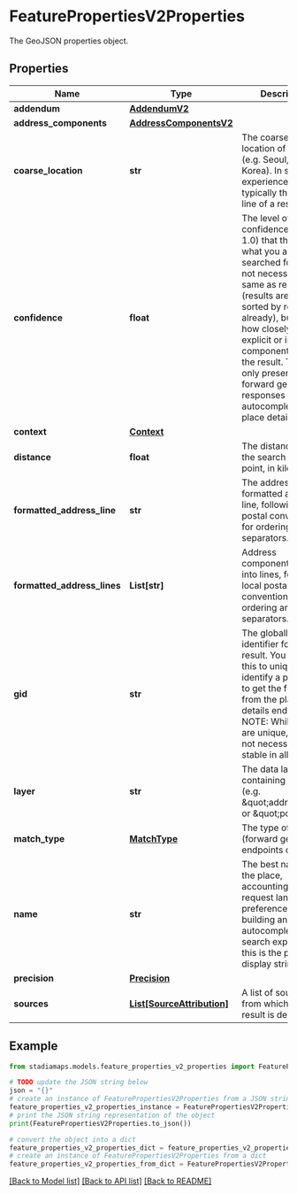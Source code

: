# FeaturePropertiesV2Properties

The GeoJSON properties object.

## Properties

Name | Type | Description | Notes
------------ | ------------- | ------------- | -------------
**addendum** | [**AddendumV2**](AddendumV2.md) |  | [optional] 
**address_components** | [**AddressComponentsV2**](AddressComponentsV2.md) |  | [optional] 
**coarse_location** | **str** | The coarse-grained location of the place (e.g. Seoul, South Korea).  In search experiences, this is typically the second line of a result cell. | [optional] 
**confidence** | **float** | The level of confidence (0.0 - 1.0) that the result is what you actually searched for.  This is not necessarily the same as relevance (results are returned sorted by relevance already), but rather how closely the explicit or inferred components match the result. This is only present for forward geocoding responses (not autocomplete or place details). | [optional] 
**context** | [**Context**](Context.md) |  | [optional] 
**distance** | **float** | The distance from the search focus point, in kilometers. | [optional] 
**formatted_address_line** | **str** | The address formatted as a single line, following local postal conventions for ordering and separators. | [optional] 
**formatted_address_lines** | **List[str]** | Address components split up into lines, following local postal conventions for ordering and separators. | [optional] 
**gid** | **str** | The globally unique identifier for this result.  You can use this to uniquely identify a place, and to get the full details from the place details endpoint.  NOTE: While GIDs are unique, they may not necessarily be stable in all datasets. | 
**layer** | **str** | The data layer containing the place (e.g. \&quot;address\&quot; or \&quot;poi\&quot;). | 
**match_type** | [**MatchType**](MatchType.md) | The type of match (forward geocoding endpoints only). | [optional] 
**name** | **str** | The best name for the place, accounting for request language preferences.  When building an autocomplete search experience, this is the primary display string. | 
**precision** | [**Precision**](Precision.md) |  | 
**sources** | [**List[SourceAttribution]**](SourceAttribution.md) | A list of sources from which the result is derived. | [optional] 

## Example

```python
from stadiamaps.models.feature_properties_v2_properties import FeaturePropertiesV2Properties

# TODO update the JSON string below
json = "{}"
# create an instance of FeaturePropertiesV2Properties from a JSON string
feature_properties_v2_properties_instance = FeaturePropertiesV2Properties.from_json(json)
# print the JSON string representation of the object
print(FeaturePropertiesV2Properties.to_json())

# convert the object into a dict
feature_properties_v2_properties_dict = feature_properties_v2_properties_instance.to_dict()
# create an instance of FeaturePropertiesV2Properties from a dict
feature_properties_v2_properties_from_dict = FeaturePropertiesV2Properties.from_dict(feature_properties_v2_properties_dict)
```
[[Back to Model list]](../README.md#documentation-for-models) [[Back to API list]](../README.md#documentation-for-api-endpoints) [[Back to README]](../README.md)


